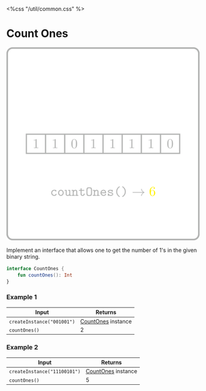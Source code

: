 <%css "/util/common.css" %>

# Count Ones
<div class="logo">
    <img src="../../images/count_ones_logo.png">
</div>

Implement an interface that allows one to get the number of
1's in the given binary string.

```Kotlin
interface CountOnes {
    fun countOnes(): Int
}
```


### Example 1

<div class="sample">

| Input                      | Returns                                       |
|----------------------------|-----------------------------------------------|
| `createInstance("001001")` | [CountOnes](psi_element://CountOnes) instance |
| `countOnes()`              | 2                                             |

</div>

### Example 2

<div class="sample">

| Input                        | Returns                                       |
|------------------------------|-----------------------------------------------|
| `createInstance("11100101")` | [CountOnes](psi_element://CountOnes) instance |
| `countOnes()`                | 5                                             |

</div>
